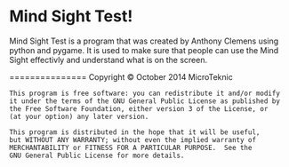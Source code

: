 Mind Sight Test!
===============

Mind Sight Test is a program that was created by Anthony Clemens using python and pygame.  It is used to make sure that people can use the Mind Sight effectivly and understand what is on the screen.

===============
    Copyright © October 2014 MicroTeknic

    This program is free software: you can redistribute it and/or modify
    it under the terms of the GNU General Public License as published by
    the Free Software Foundation, either version 3 of the License, or
    (at your option) any later version.

    This program is distributed in the hope that it will be useful,
    but WITHOUT ANY WARRANTY; without even the implied warranty of
    MERCHANTABILITY or FITNESS FOR A PARTICULAR PURPOSE.  See the
    GNU General Public License for more details.
